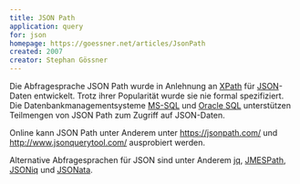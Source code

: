 ```yaml
---
title: JSON Path
application: query
for: json
homepage: https://goessner.net/articles/JsonPath
created: 2007
creator: Stephan Gössner
---
```


Die Abfragesprache JSON Path wurde in Anlehnung an [XPath](xpath) für [JSON](../json)-Daten entwickelt. Trotz ihrer Popularität wurde sie nie formal spezifiziert. Die Datenbankmanagementsysteme [MS-SQL](https://docs.microsoft.com/en-us/sql/relational-databases/json/json-path-expressions-sql-server?view=sql-server-2017) und [Oracle SQL](https://docs.oracle.com/en/database/oracle/oracle-database/12.2/adjsn/diagrams-basic-sql-json-path-expression-syntax.html) unterstützen Teilmengen von JSON Path zum Zugriff auf JSON-Daten.

Online kann JSON Path unter Anderem unter <https://jsonpath.com/> und <http://www.jsonquerytool.com/> ausprobiert werden.

Alternative Abfragesprachen für JSON sind unter Anderem [jq](jq), [JMESPath](jmespath), [JSONiq](jsoniq) und [JSONata](jsonata).
